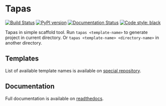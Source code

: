# Tapas

[![Build Status](https://travis-ci.org/tapas-scaffold-tool/tapas.svg?branch=master)](https://travis-ci.org/tapas-scaffold-tool/tapas)
[![PyPI version](https://badge.fury.io/py/tapas.svg)](https://badge.fury.io/py/tapas)
[![Documentation Status](https://readthedocs.org/projects/tapas-scaffold-tool/badge/?version=latest)](https://tapas-scaffold-tool.readthedocs.io/en/latest/?badge=latest)
[![Code style: black](https://img.shields.io/badge/code%20style-black-000000.svg)](https://github.com/psf/black)

Tapas in simple scaffold tool.
Run `tapas <template-name>` to generate project in current directory.
Or `tapas <template-name> <directory-name>` in another directory.

## Templates

List of available template names is available on [special repository](https://github.com/tapas-scaffold-tool/tapas-index).

## Documentation

Full documentation is available on [readthedocs](https://tapas-scaffold-tool.readthedocs.io).
